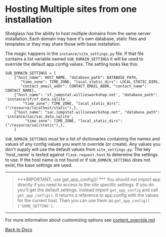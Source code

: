 # Hosting Multiple sites from one installation

Shotglass has the ability to host multiple domains from the same server installation. Each domain may have it's own database, static
files and templates or they may share those with base installation.

The magic happens in the `instance/site_settings.py` file. If that file contains a list variable named `SUB_DOMAIN_SETTINGS` it will
be used to override the default app.config values. The setting looks like this:
```
SUB_DOMAIN_SETTINGS = [
    {"host_name": HOST_NAME, "database_path": DATABASE_PATH,  
       "time_zone": TIME_ZONE, "local_static_dirs": LOCAL_STATIC_DIRS,  
       "contact_email_addr": CONTACT_EMAIL_ADDR, "contact_name": CONTACT_NAME},
    {"host_name": 'sf.jumpstat.williesworkshop.net', "database_path": 'instance/sf/sf_data.sqlite',  
        "time_zone": TIME_ZONE, "local_static_dirs": ("/resource/localhost/static"),},
    {"host_name": "sac.jumpstat.williesworkshop.net", "database_path": 'instance/sac/sac_data.sqlite',  
         "time_zone": TIME_ZONE, "local_static_dirs": ("/resource/sac/static"),},
    ]
```
`SUB_DOMAIN_SETTINGS` must be a list of dictionaries containing the names and values of any config values you want to override (or create).
Any values you don't supply will use the default values from `site_settings.py`. The key 'host_name' is tested against `flask.request.host` 
to determine the settings to use. If the host name is not found or if `SUB_DOMAIN_SETTINGS` does not exist, the base settings are
used.

----------------    
> ***IMPORTANT, use get_app_config()! *** You should not import app directly if you need to access to the site specific settings. If you do you'll get the
> default settings. Instead import `get_app_config` and call `get_app_config()`. It returns a reference to app.config with the 
> values for the current host. Then you can use them as `get_app_config()['SOME_SETTING']`.

----------------

For more information about customizing options see [content_override.md](/docs/content_override.md)

[Back to Docs](/docs/)

